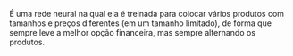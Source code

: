 É uma rede neural na qual ela é treinada para colocar vários produtos com tamanhos e preços diferentes (em um tamanho limitado), de forma que sempre leve a melhor opção financeira, mas sempre alternando os produtos.
